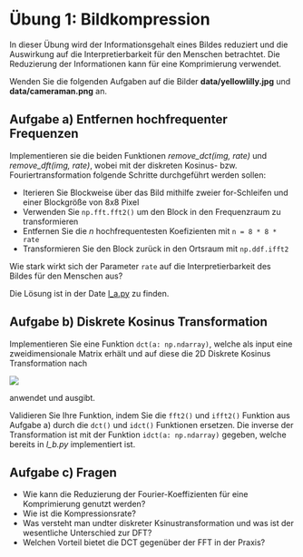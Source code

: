 # Übung 1: Bildkompression

In dieser Übung wird der Informationsgehalt eines Bildes reduziert und die Auswirkung auf die Interpretierbarkeit 
für den Menschen betrachtet. Die Reduzierung der Informationen kann für eine Komprimierung verwendet.

Wenden Sie die folgenden Aufgaben auf die Bilder **data/yellowlilly.jpg** und **data/cameraman.png** an. 

## Aufgabe a) Entfernen hochfrequenter Frequenzen
Implementieren sie die beiden Funktionen *remove_dct(img, rate)* und *remove_dft(img, rate)*, wobei mit der 
diskreten Kosinus- bzw. Fouriertransformation folgende Schritte durchgeführt werden sollen:

- Iterieren Sie Blockweise über das Bild mithilfe zweier for-Schleifen und einer Blockgröße von 8x8 Pixel
- Verwenden Sie `np.fft.fft2()` um den Block in den Frequenzraum zu transformieren
- Entfernen Sie die *n* hochfrequentesten Koefizienten mit `n = 8 * 8 * rate`
- Transformieren Sie den Block zurück in den Ortsraum mit `np.ddf.ifft2` 

Wie stark wirkt sich der Parameter `rate` auf die Interpretierbarkeit des Bildes für den Menschen aus?

Die Lösung ist in der Date [l_a.py](l_a.py) zu finden.

## Aufgabe b) Diskrete Kosinus Transformation
Implementieren Sie eine Funktion `dct(a: np.ndarray)`, welche als input eine zweidimensionale Matrix erhält und 
auf diese die 2D Diskrete Kosinus Transformation nach 

![](./data/dct.png)

anwendet und ausgibt. 

Validieren Sie Ihre Funktion, indem Sie die `fft2()` und `ifft2()` Funktion aus Aufgabe a) durch die `dct()` und `idct()` Funktionen ersetzen.
Die inverse der Transformation ist mit der Funktion `idct(a: np.ndarray)` gegeben, welche bereits in *l_b.py* implementiert ist.

 

## Aufgabe c) Fragen
- Wie kann die Reduzierung der Fourier-Koeffizienten für eine Komprimierung genutzt werden?
- Wie ist die Kompressionsrate?
- Was versteht man undter diskreter Ksinustransformation und was ist der wesentliche Unterschied zur DFT?
- Welchen Vorteil bietet die DCT gegenüber der FFT in der Praxis?

